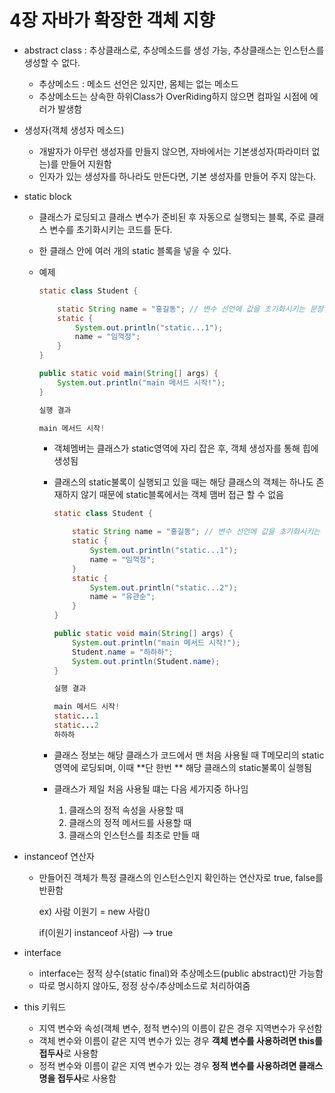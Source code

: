 # 4장 자바가 확장한 객체 지향

- abstract class : 추상클래스로, 추상메소드를 생성 가능, 추상클래스는 인스턴스를 생성할 수 없다.

  - 추상메소드 : 메소드 선언은 있지만, 몸체는 없는 메소드
  - 추상메소드는 상속한 하위Class가 OverRiding하지 않으면 컴파일 시점에 에러가 발생함

- 생성자(객체 생성자 메소드)

  - 개발자가 아무런 생성자를 만들지 않으면, 자바에서는 기본생성자(파라미터 없는)를 만들어 지원함
  - 인자가 있는 생성자를 하나라도 만든다면, 기본 생성자를 만들어 주지 않는다.

- static block

  - 클래스가 로딩되고 클래스 변수가 준비된 후 자동으로 실행되는 블록, 주로 클래스 변수를 초기화시키는 코드를 둔다.

  - 한 클래스 안에 여러 개의 static 블록을 넣을 수 있다.

  - 예제

    ```java
    static class Student {
    
        static String name = "홍길동"; // 변수 선언에 값을 초기화시키는 문장을 포함할 수 있다.
        static {
            System.out.println("static...1");
            name = "임꺽정";
        }
    }
    
    public static void main(String[] args) {
        System.out.println("main 메서드 시작!");
    }
    
    실행 결과
    
    main 메서드 시작!
    ```

    * 객체멤버는 클래스가 static영역에 자리 잡은 후, 객체 생성자를 통해 힙에 생성됨

    * 클래스의 static불록이 실행되고 있을 때는 해당 클래스의 객체는 하나도 존재하지 않기 때문에 static블록에서는 객체 맴버 접근 할 수 없음

      ```java
      static class Student {
      
          static String name = "홍길동"; // 변수 선언에 값을 초기화시키는 문장을 포함할 수 있다.
          static {
              System.out.println("static...1");
              name = "임꺽정";
          }
          static {
              System.out.println("static...2");
              name = "유관순";
          }
      }
      
      public static void main(String[] args) {
          System.out.println("main 메서드 시작!");
          Student.name = "하하하";
          System.out.println(Student.name);
      }
      
      실행 결과
      
      main 메서드 시작!
      static...1
      static...2
      하하하
      ```

    * 클래스 정보는 해당 클래스가 코드에서 맨 처음 사용될 때 T메모리의 static영역에 로딩되며, 이때 **단 한번 ** 해당 클래스의 static불록이 실행됨

    * 클래스가 제일 처음 사용될 떄는 다음 세가지중 하나임

      1. 클래스의 정적 속성을 사용할 때
      2. 클래스의 정적 메서드를 사용할 때
      3. 클래스의 인스턴스를 최초로 만들 때

- instanceof  연산자

  - 만들어진 객체가 특정 클래스의 인스턴스인지 확인하는 연산자로 true, false를 반환함

    ex) 사람 이원기 = new 사람()

    if(이원기 instanceof 사람) --> true

- interface

  - interface는 정적 상수(static final)와 추상메소드(public abstract)만 가능함
  - 따로 명시하지 않아도, 정정 상수/추상메소드로 처리하여줌

- this 키워드

  - 지역 변수와 속성(객체 변수, 정적 변수)의 이름이 같은 경우 지역변수가 우선함
  - 객체 변수와 이름이 같은 지역 변수가 있는 경우 **객체 변수를 사용하려면 this를 접두사**로 사용함
  - 정적 변수와 이름이 같은 지역 변수가 있는 경우 **정적 변수를 사용하려면 클래스명을 접두사**로 사용함